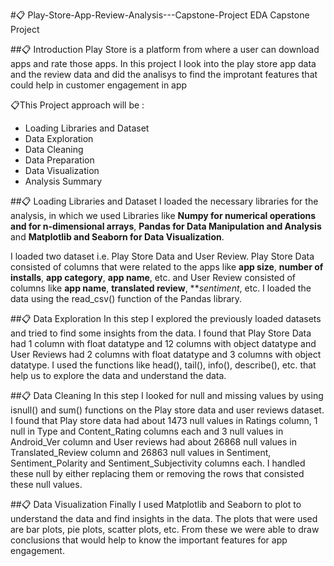 #📋 Play-Store-App-Review-Analysis---Capstone-Project
EDA Capstone Project

##📋 Introduction
Play Store is a platform from where a user can download apps and rate those apps. In this project I look into the play store app data and the review data and did the analisys to find the improtant features that could help in customer engagement in app

📋This Project approach will be :
* Loading Libraries and Dataset
* Data Exploration
* Data Cleaning
* Data Preparation
* Data Visualization
* Analysis Summary

##📋 Loading Libraries and Dataset
I loaded the necessary libraries for the analysis, in which we used Libraries like **Numpy for numerical operations and for n-dimensional arrays**, **Pandas for Data Manipulation and Analysis** and **Matplotlib and Seaborn for Data Visualization**.

I loaded two dataset i.e. Play Store Data and User Review. Play Store Data consisted of columns that were related to the apps like **app size**, **number of installs**, **app category**, **app name**, etc. and User Review consisted of columns like **app name**, **translated review**, ***sentiment*, etc. I loaded the data using the read_csv() function of the Pandas library.

##📋 Data Exploration
In this step I explored the previously loaded datasets and tried to find some insights from the data. I found that Play Store Data had 1 column with float datatype and 12 columns with object datatype and User Reviews had 2 columns with float datatype and 3 columns with object datatype. I used the functions like head(), tail(), info(), describe(), etc. that help us to explore the data and understand the data.

##📋 Data Cleaning
In this step I looked for null and missing values by using isnull() and sum() functions on the Play store data and user reviews dataset. I found that Play store data had about 1473 null values in Ratings column, 1 null in Type and Content_Rating columns each and 3 null values in Android_Ver column and User reviews had about 26868 null values in Translated_Review column and 26863 null values in Sentiment, Sentiment_Polarity and Sentiment_Subjectivity columns each. I handled these null by either replacing them or removing the rows that consisted these null values.

##📋 Data Visualization
Finally I used Matplotlib and Seaborn to plot to understand the data and find insights in the data. The plots that were used are bar plots, pie plots, scatter plots, etc. 
From these we were able to draw conclusions that would help to know the important features for app engagement.
